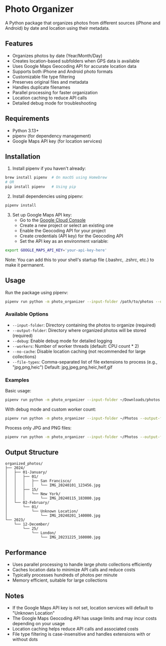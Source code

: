 # Photo Organizer

A Python package that organizes photos from different sources (iPhone and Android) by date and location using their metadata.

## Features
- Organizes photos by date (Year/Month/Day)
- Creates location-based subfolders when GPS data is available
- Uses Google Maps Geocoding API for accurate location data
- Supports both iPhone and Android photo formats
- Customizable file type filtering
- Preserves original files and metadata
- Handles duplicate filenames
- Parallel processing for faster organization
- Location caching to reduce API calls
- Detailed debug mode for troubleshooting

## Requirements
- Python 3.13+
- pipenv (for dependency management)
- Google Maps API key (for location services)

## Installation
1. Install pipenv if you haven't already:
```bash
brew install pipenv  # On macOS using Homebrew
# OR
pip install pipenv   # Using pip
```

2. Install dependencies using pipenv:
```bash
pipenv install
```

3. Set up Google Maps API key:
   - Go to the [Google Cloud Console](https://console.cloud.google.com/)
   - Create a new project or select an existing one
   - Enable the Geocoding API for your project
   - Create credentials (API key) for the Geocoding API
   - Set the API key as an environment variable:
```bash
export GOOGLE_MAPS_API_KEY='your-api-key-here'
```
   Note: You can add this to your shell's startup file (.bashrc, .zshrc, etc.) to make it permanent.

## Usage
Run the package using pipenv:
```bash
pipenv run python -m photo_organizer --input-folder /path/to/photos --output-folder /path/to/organized/photos
```

### Available Options
- `--input-folder`: Directory containing the photos to organize (required)
- `--output-folder`: Directory where organized photos will be stored (required)
- `--debug`: Enable debug mode for detailed logging
- `--workers`: Number of worker threads (default: CPU count * 2)
- `--no-cache`: Disable location caching (not recommended for large collections)
- `--file-types`: Comma-separated list of file extensions to process (e.g., "jpg,png,heic")
  Default: jpg,jpeg,png,heic,heif,gif

### Examples
Basic usage:
```bash
pipenv run python -m photo_organizer --input-folder ~/Downloads/photos --output-folder ~/Pictures/organized
```

With debug mode and custom worker count:
```bash
pipenv run python -m photo_organizer --input-folder ~/Photos --output-folder ~/Organized --debug --workers 4
```

Process only JPG and PNG files:
```bash
pipenv run python -m photo_organizer --input-folder ~/Photos --output-folder ~/Organized --file-types jpg,png
```

## Output Structure
```
organized_photos/
├── 2024/
│   ├── 01-January/
│   │   ├── 01/
│   │   │   ├── San Francisco/
│   │   │   │   └── IMG_20240101_123456.jpg
│   │   ├── 15/
│   │   │   └── New York/
│   │   │       └── IMG_20240115_183000.jpg
│   └── 02-February/
│       └── 01/
│           └── Unknown Location/
│               └── IMG_20240201_140000.jpg
└── 2023/
    └── 12-December/
        └── 25/
            └── London/
                └── IMG_20231225_160000.jpg
```

## Performance
- Uses parallel processing to handle large photo collections efficiently
- Caches location data to minimize API calls and reduce costs
- Typically processes hundreds of photos per minute
- Memory efficient, suitable for large collections

## Notes
- If the Google Maps API key is not set, location services will default to "Unknown Location"
- The Google Maps Geocoding API has usage limits and may incur costs depending on your usage
- Location caching helps reduce API calls and associated costs
- File type filtering is case-insensitive and handles extensions with or without dots 
